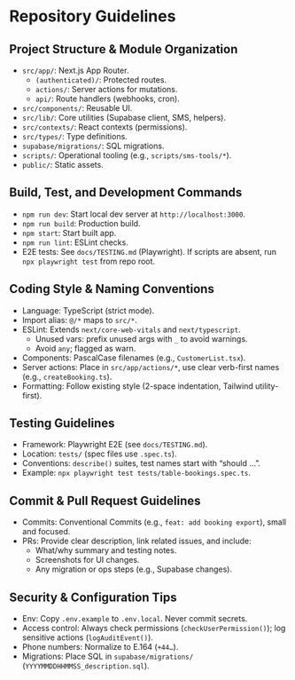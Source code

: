 # Repository Guidelines

## Project Structure & Module Organization
- `src/app/`: Next.js App Router.
  - `(authenticated)/`: Protected routes.
  - `actions/`: Server actions for mutations.
  - `api/`: Route handlers (webhooks, cron).
- `src/components/`: Reusable UI.
- `src/lib/`: Core utilities (Supabase client, SMS, helpers).
- `src/contexts/`: React contexts (permissions).
- `src/types/`: Type definitions.
- `supabase/migrations/`: SQL migrations.
- `scripts/`: Operational tooling (e.g., `scripts/sms-tools/*`).
- `public/`: Static assets.

## Build, Test, and Development Commands
- `npm run dev`: Start local dev server at `http://localhost:3000`.
- `npm run build`: Production build.
- `npm start`: Start built app.
- `npm run lint`: ESLint checks.
- E2E tests: See `docs/TESTING.md` (Playwright). If scripts are absent, run `npx playwright test` from repo root.

## Coding Style & Naming Conventions
- Language: TypeScript (strict mode).
- Import alias: `@/*` maps to `src/*`.
- ESLint: Extends `next/core-web-vitals` and `next/typescript`.
  - Unused vars: prefix unused args with `_` to avoid warnings.
  - Avoid `any`; flagged as warn.
- Components: PascalCase filenames (e.g., `CustomerList.tsx`).
- Server actions: Place in `src/app/actions/*`, use clear verb-first names (e.g., `createBooking.ts`).
- Formatting: Follow existing style (2-space indentation, Tailwind utility-first).

## Testing Guidelines
- Framework: Playwright E2E (see `docs/TESTING.md`).
- Location: `tests/` (spec files use `.spec.ts`).
- Conventions: `describe()` suites, test names start with “should …”.
- Example: `npx playwright test tests/table-bookings.spec.ts`.

## Commit & Pull Request Guidelines
- Commits: Conventional Commits (e.g., `feat: add booking export`), small and focused.
- PRs: Provide clear description, link related issues, and include:
  - What/why summary and testing notes.
  - Screenshots for UI changes.
  - Any migration or ops steps (e.g., Supabase changes).

## Security & Configuration Tips
- Env: Copy `.env.example` to `.env.local`. Never commit secrets.
- Access control: Always check permissions (`checkUserPermission()`); log sensitive actions (`logAuditEvent()`).
- Phone numbers: Normalize to E.164 (`+44…`).
- Migrations: Place SQL in `supabase/migrations/` (`YYYYMMDDHHMMSS_description.sql`).

